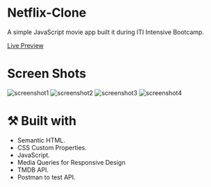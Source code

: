 # Netflix-Clone
A simple JavaScript movie app built it during ITI Intensive Bootcamp.

[Live Preview](https://ahmed-fouly-netflix-clone.netlify.app/)

# Screen Shots
![screenshot1](https://user-images.githubusercontent.com/21375764/232244882-7dc7d145-c5f9-47ee-bc3f-7dc78ce28f66.png)
![screenshot2](https://user-images.githubusercontent.com/21375764/232244074-f4ffaad7-188c-481e-a14c-82e44a40a98c.png)
![screenshot3](https://user-images.githubusercontent.com/21375764/232244215-f1b6e96a-03c3-4a0c-b058-3118e18c2550.png)
![screenshot4](https://user-images.githubusercontent.com/21375764/232244706-da83fbd6-00f8-4ca2-91c9-91e7a468a0a0.png)

# ⚒ Built with
- Semantic HTML.
- CSS Custom Properties.
- JavaScript.
- Media Queries for Responsive Design
- TMDB API.
- Postman to test API.
